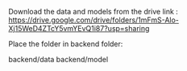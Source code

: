 Download the data and models from the drive link : https://drive.google.com/drive/folders/1mFmS-Alo-Xj15WeD4ZTcY5vmYEvQ1i87?usp=sharing

Place the folder in backend folder:

backend/data
backend/model
